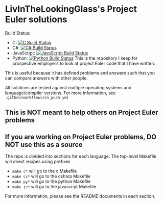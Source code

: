 # LivInTheLookingGlass's Project Euler solutions

Build Status:
- C: [![C Build Status](actions/workflows/c.yml/badge.svg)](actions/workflows/c.yml)
- C#: [![C# Build Status](actions/workflows/csharp.yml/badge.svg)](actions/workflows/csharp.yml)
- JavaScript: [![JavaScript Build Status](actions/workflows/javascript.yml/badge.svg)](actions/workflows/javascript.yml)
- Python: [![Python Build Status](actions/workflows/python.yml/badge.svg)](actions/workflows/python.yml)
This is the repository I keep for prospective employers to look at project Euler code that I have written.

This is useful because it has defined problems and answers such that you can compare answers with other people.

All solutions are tested against multiple operating systems and language/compiler versions. For more information, see `.github/workflows/on_push.yml`

## This is NOT meant to help others on Project Euler problems

## If you are working on Project Euler problems, DO NOT use this as a source

The repo is divided into sections for each language. The top-level Makefile will direct recipes using prefixes

- `make c*` will go to the c Makefile
- `make cs*` will go to the csharp Makefile
- `make py*` will go to the python Makefile
- `make js*` will go to the javascript Makefile

For more information, please see the README documents in each section.
